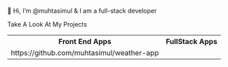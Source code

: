 👋 Hi, I’m @muhtasimul & I am a full-stack developer

Take A Look At My Projects

<table>
  <tr>
    <th>Front End Apps</th>
    <th>FullStack Apps</th>
  </tr>
  <tr>
    <td>
      https://github.com/muhtasimul/weather-app
    </td>
  </tr>
</table>


<!---
muhtasimul/muhtasimul is a ✨ special ✨ repository because its `README.md` (this file) appears on your GitHub profile.
You can click the Preview link to take a look at your changes.

--->
